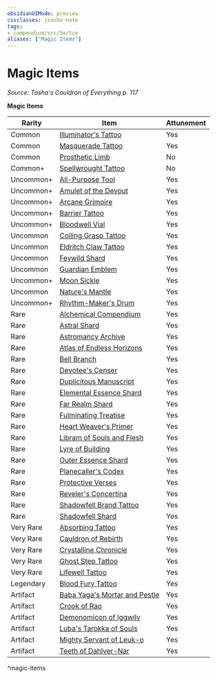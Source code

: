 ```yaml
---
obsidianUIMode: preview
cssclasses: json5e-note
tags:
- compendium/src/5e/tce
aliases: ["Magic Items"]
---
```

# Magic Items
*Source: Tasha's Cauldron of Everything p. 117* 

**Magic Items**

| Rarity | Item | Attunement |
|--------|------|------------|
| Common | [Illuminator's Tattoo](2-Mechanics/CLI/items/illuminators-tattoo-tce.md) | Yes |
| Common | [Masquerade Tattoo](2-Mechanics/CLI/items/masquerade-tattoo-tce.md) | Yes |
| Common | [Prosthetic Limb](2-Mechanics/CLI/items/prosthetic-limb-tce.md) | No |
| Common+ | [Spellwrought Tattoo](2-Mechanics/CLI/items/spellwrought-tattoo-tce.md) | No |
| Uncommon+ | [All-Purpose Tool](2-Mechanics/CLI/items/1-all-purpose-tool-tce.md) | Yes |
| Uncommon+ | [Amulet of the Devout](2-Mechanics/CLI/items/1-amulet-of-the-devout-tce.md) | Yes |
| Uncommon+ | [Arcane Grimoire](2-Mechanics/CLI/items/1-arcane-grimoire-tce.md) | Yes |
| Uncommon+ | [Barrier Tattoo](2-Mechanics/CLI/items/barrier-tattoo-small-tce.md) | Yes |
| Uncommon+ | [Bloodwell Vial](2-Mechanics/CLI/items/1-bloodwell-vial-tce.md) | Yes |
| Uncommon | [Coiling Grasp Tattoo](2-Mechanics/CLI/items/coiling-grasp-tattoo-tce.md) | Yes |
| Uncommon | [Eldritch Claw Tattoo](2-Mechanics/CLI/items/eldritch-claw-tattoo-tce.md) | Yes |
| Uncommon | [Feywild Shard](2-Mechanics/CLI/items/feywild-shard-tce.md) | Yes |
| Uncommon | [Guardian Emblem](2-Mechanics/CLI/items/guardian-emblem-tce.md) | Yes |
| Uncommon+ | [Moon Sickle](2-Mechanics/CLI/items/1-moon-sickle-tce.md) | Yes |
| Uncommon | [Nature's Mantle](2-Mechanics/CLI/items/natures-mantle-tce.md) | Yes |
| Uncommon+ | [Rhythm-Maker's Drum](2-Mechanics/CLI/items/1-rhythm-makers-drum-tce.md) | Yes |
| Rare | [Alchemical Compendium](2-Mechanics/CLI/items/alchemical-compendium-tce.md) | Yes |
| Rare | [Astral Shard](2-Mechanics/CLI/items/astral-shard-tce.md) | Yes |
| Rare | [Astromancy Archive](2-Mechanics/CLI/items/astromancy-archive-tce.md) | Yes |
| Rare | [Atlas of Endless Horizons](2-Mechanics/CLI/items/atlas-of-endless-horizons-tce.md) | Yes |
| Rare | [Bell Branch](2-Mechanics/CLI/items/bell-branch-tce.md) | Yes |
| Rare | [Devotee's Censer](2-Mechanics/CLI/items/devotees-censer-tce.md) | Yes |
| Rare | [Duplicitous Manuscript](2-Mechanics/CLI/items/duplicitous-manuscript-tce.md) | Yes |
| Rare | [Elemental Essence Shard](2-Mechanics/CLI/items/elemental-essence-shard-tce.md) | Yes |
| Rare | [Far Realm Shard](2-Mechanics/CLI/items/far-realm-shard-tce.md) | Yes |
| Rare | [Fulminating Treatise](2-Mechanics/CLI/items/fulminating-treatise-tce.md) | Yes |
| Rare | [Heart Weaver's Primer](2-Mechanics/CLI/items/heart-weavers-primer-tce.md) | Yes |
| Rare | [Libram of Souls and Flesh](2-Mechanics/CLI/items/libram-of-souls-and-flesh-tce.md) | Yes |
| Rare | [Lyre of Building](2-Mechanics/CLI/items/lyre-of-building-tce.md) | Yes |
| Rare | [Outer Essence Shard](2-Mechanics/CLI/items/outer-essence-shard-tce.md) | Yes |
| Rare | [Planecaller's Codex](2-Mechanics/CLI/items/planecallers-codex-tce.md) | Yes |
| Rare | [Protective Verses](2-Mechanics/CLI/items/protective-verses-tce.md) | Yes |
| Rare | [Reveler's Concertina](2-Mechanics/CLI/items/revelers-concertina-tce.md) | Yes |
| Rare | [Shadowfell Brand Tattoo](2-Mechanics/CLI/items/shadowfell-brand-tattoo-tce.md) | Yes |
| Rare | [Shadowfell Shard](2-Mechanics/CLI/items/shadowfell-shard-tce.md) | Yes |
| Very Rare | [Absorbing Tattoo](2-Mechanics/CLI/items/absorbing-tattoo-tce.md) | Yes |
| Very Rare | [Cauldron of Rebirth](2-Mechanics/CLI/items/cauldron-of-rebirth-tce.md) | Yes |
| Very Rare | [Crystalline Chronicle](2-Mechanics/CLI/items/crystalline-chronicle-tce.md) | Yes |
| Very Rare | [Ghost Step Tattoo](2-Mechanics/CLI/items/ghost-step-tattoo-tce.md) | Yes |
| Very Rare | [Lifewell Tattoo](2-Mechanics/CLI/items/lifewell-tattoo-tce.md) | Yes |
| Legendary | [Blood Fury Tattoo](2-Mechanics/CLI/items/blood-fury-tattoo-tce.md) | Yes |
| Artifact | [Baba Yaga's Mortar and Pestle](2-Mechanics/CLI/items/baba-yagas-mortar-and-pestle-tce.md) | Yes |
| Artifact | [Crook of Rao](2-Mechanics/CLI/items/crook-of-rao-tce.md) | Yes |
| Artifact | [Demonomicon of Iggwilv](2-Mechanics/CLI/items/demonomicon-of-iggwilv-tce.md) | Yes |
| Artifact | [Luba's Tarokka of Souls](2-Mechanics/CLI/items/lubas-tarokka-of-souls-tce.md) | Yes |
| Artifact | [Mighty Servant of Leuk-o](2-Mechanics/CLI/items/mighty-servant-of-leuk-o-tce.md) | Yes |
| Artifact | [Teeth of Dahlver-Nar](2-Mechanics/CLI/items/teeth-of-dahlver-nar-tce.md) | Yes |
^magic-items
